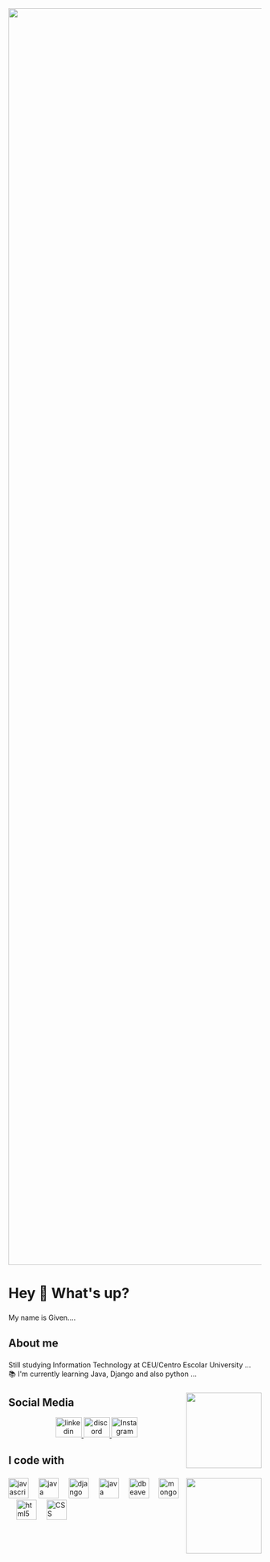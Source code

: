 <div align="center">
  <img width="2500" src="https://media1.tenor.com/m/lwCmov2xYJUAAAAC/rules.gif" />
</div>

###

<h1 align="left">Hey 👋 What's up?</h1>

###

<p align="left">My name is Given....</p>

###

<h2 align="left">About me</h2>

###

<p align="left">Still studying Information Technology at CEU/Centro Escolar University  ...<br>📚 I'm currently learning Java, Django and also python ...<br>
  
###
<img align="right" height="150" src="https://media1.tenor.com/m/YdiQUQ4AkQQAAAAd/anime-anime-girl-dancing.gif"  />

<h2 align="left">Social Media</h2>
<div align="center">
<a href="https://www.linkedin.com/in/given-cunanan-39706a262/" target="_blank" rel="noopener noreferrer">
    <img src="https://raw.githubusercontent.com/maurodesouza/profile-readme-generator/master/src/assets/icons/social/linkedin/default.svg" width="52" height="40" alt="linkedin logo"  />
</a>
<a href="https://discord.com/channels/Grule07" target="_blank" rel="noopener noreferrer">
  <img src="https://raw.githubusercontent.com/maurodesouza/profile-readme-generator/master/src/assets/icons/social/discord/default.svg" width="52" height="40" alt="discord logo"  />
</a>
<a href="https://www.instagram.com/grule07/" target="_blank" rel="noopener noreferrer">
    <img src="https://raw.githubusercontent.com/maurodesouza/profile-readme-generator/master/src/assets/icons/social/instagram/default.svg" width="52" height="40" alt="Instagram logo" />
</a>
</div>

<h2 align="left">I code with</h2>

###



<img align="right" height="150" src= "https://media1.giphy.com/media/v1.Y2lkPTc5MGI3NjExNmxrejI1czVmZGtwcmQwMWxmamVxdG1uZWNqMDNvNnpiMDA0ZDN3eSZlcD12MV9pbnRlcm5hbF9naWZfYnlfaWQmY3Q9Zw/bGgsc5mWoryfgKBx1u/giphy.gif" />

<div align="left">
  <img src="https://cdn.jsdelivr.net/gh/devicons/devicon/icons/javascript/javascript-original.svg" height="40" alt="javascript logo"  />
  <img width="12" />
  <img src="https://cdn.jsdelivr.net/gh/devicons/devicon/icons/python/python-plain.svg" height="40" alt="java"  />
  <img width="12" />
  <img src="https://cdn.jsdelivr.net/gh/devicons/devicon/icons/django/django-plain.svg" height="40" alt="django"  />
  <img width="12" />
  <img src="https://cdn.jsdelivr.net/gh/devicons/devicon/icons/java/java-plain.svg" height="40" alt="java"  />
  <img width="12" />
  <img src="https://cdn.jsdelivr.net/gh/devicons/devicon/icons/dbeaver/dbeaver-plain.svg" height="40" alt="dbeaver"  />
  <img width="12" />
  <img src="https://cdn.jsdelivr.net/gh/devicons/devicon/icons/mongodb/mongodb-plain.svg" height="40" alt="mongodb"  />
  <img width="12" />
  <img src="https://cdn.jsdelivr.net/gh/devicons/devicon/icons/html5/html5-original.svg" height="40" alt="html5 logo"  />
  <img width="12" />
  <img src="https://cdn.jsdelivr.net/gh/devicons/devicon/icons/css3/css3-plain.svg" height="40" alt="CSS" />
  <img width="12" />




  


  
</div>

###
